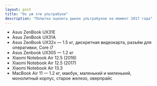 ```yaml
---
layout: post
title: "Ох уж эти ультрабуки"
description: "Попытка оценить рынок ультрабуков на момент 2017 года"
---
```


- Asus ZenBook UX31E
- Asus ZenBook UX31A
- Asus ZenBook UX32x — 1.5 кг, дискретная видеокарта, разъём для оперативки, Core i7
- Asus Zenbook UX305 — 1.2 кг
- Xiaomi Notebook Air 12.5 (2016)
- Xiaomi Notebook Air 12.5 (2017)
- Xiaomi Notebook Air 13.3
- MacBook Air 11 — 1.2 кг, макбук, маленький и миленький, монолитный корпус, старое железо, оверпрайс
